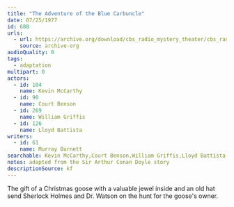```yaml
---
title: "The Adventure of the Blue Carbuncle"
date: 07/25/1977
id: 688
urls: 
  - url: https://archive.org/download/cbs_radio_mystery_theater/cbs_radio_mystery_theater-0651-0700.zip/cbs_radio_mystery_theater-0651-0700%2Fcbsrmt_0688_the_adventure_of_the_blue_carbunkle.mp3
    source: archive-org
audioQuality: 0
tags: 
  - adaptation
multipart: 0
actors:  
  - id: 104
    name: Kevin McCarthy  
  - id: 90
    name: Court Benson  
  - id: 269
    name: William Griffis  
  - id: 126
    name: Lloyd Battista
writers:  
  - id: 61
    name: Murray Burnett
searchable: Kevin McCarthy,Court Benson,William Griffis,Lloyd Battista Murray Burnett
notes: adapted from the Sir Arthur Conan Doyle story
descriptionSource: kf
---
```

The gift of a Christmas goose with a valuable jewel inside and an old hat send Sherlock Holmes and Dr. Watson on the hunt for the goose's owner.